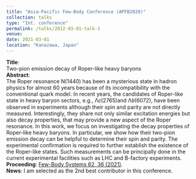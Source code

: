 ```yaml
---
title: "Asia-Pacific Few-Body Conference (APFB2020)"
collection: talks
type: "Int. conference"
permalink: /talks/2012-03-01-talk-1
venue: 
date: 2021-03-01
location: "Kanazawa, Japan"
---
```


<b>Title</b>:\
Two-pion emission decay of Roper-like heavy baryons\
<b>Abstract</b>:\
The Roper resonance N(1440) has been a mysterious state in hadron physics for almost 60 years because of its incompatibility with the conventional quark model. In recent years, the candidates of Roper-like state in heavy baryon sectors, e.g., Λ𝑐(2765)and Λ𝑏(6072), have been observed in experiments although their spin and parity are not directly measured. Interestingly, they share not only similar excitation energies but also decay properties, that may provide a new aspect of the Roper resonance. In this work, we focus on investigating the decay properties of Roper-like heavy baryons. In particular, we show how their two-pion emission decay can be helpful to determine their spin and parity. The experimental confirmation is required to further establish the existence of the Roper-like states. Such measurements can be principally done in the current experimental facilities such as LHC and B-factory experiments.\
<b>Proceeding</b>: [Few-Body Systems 62, 36 (2021)](https://doi.org/10.1007/s00601-021-01625-0).\
<b>News</b>: I am selected as the 2nd best contributor in this conference.
